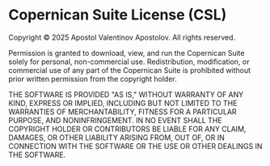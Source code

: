 <!-- DEV NOTE (v1.5g hotfix 14): Replaced GPL-3.0 license with Copernican Suite License. -->
# Copernican Suite License (CSL)

Copyright © 2025 Apostol Valentinov Apostolov. All rights reserved.

Permission is granted to download, view, and run the Copernican Suite solely for personal, non-commercial use.
Redistribution, modification, or commercial use of any part of the Copernican Suite is prohibited without prior written permission from the copyright holder.

THE SOFTWARE IS PROVIDED "AS IS," WITHOUT WARRANTY OF ANY KIND, EXPRESS OR IMPLIED, INCLUDING BUT NOT LIMITED TO THE WARRANTIES OF MERCHANTABILITY, FITNESS FOR A PARTICULAR PURPOSE, AND NONINFRINGEMENT. IN NO EVENT SHALL THE COPYRIGHT HOLDER OR CONTRIBUTORS BE LIABLE FOR ANY CLAIM, DAMAGES, OR OTHER LIABILITY ARISING FROM, OUT OF, OR IN CONNECTION WITH THE SOFTWARE OR THE USE OR OTHER DEALINGS IN THE SOFTWARE.
